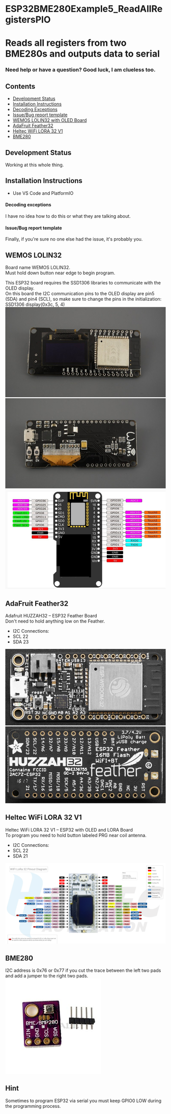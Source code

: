 # ESP32BME280Example5_ReadAllRegistersPIO
# Reads all registers from two BME280s and outputs data to serial

### Need help or have a question? Good luck, I am clueless too.

## Contents
- [Development Status](#development-status)
- [Installation Instructions](#installation-instructions)
- [Decoding Exceptions](#decoding-exceptions)
- [Issue/Bug report template](#issuebug-report-template)
- [WEMOS LOLIN32 with OLED Board](#WEMOS-LOLIN32)
- [AdaFruit Feather32](#-AdaFruit-Feather32)
- [Heltec WiFi LORA 32 V1](#Heltec-WiFi-LORA-32-V1)
- [BME280](#BME280)

## Development Status

Working at this whole thing.

## Installation Instructions
- Use VS Code and PlatformIO

#### Decoding exceptions

I have no idea how to do this or what they are talking about.

#### Issue/Bug report template

Finally, if you're sure no one else had the issue, it's probably you.

## WEMOS LOLIN32
Board name WEMOS LOLIN32.<br/>
Must hold down button near edge to begin program.

This ESP32 board requires the SSD1306 libraries to communicate with the OLED display.<br/>
On this board the I2C communication pins to the OLED display are pin5 (SDA) and pin4 (SCL), so make sure to change the pins in the initialization: SSD1306 display(0x3c, 5, 4)
![Pin Functions](docs/WemosESP32OLEDTop.jpg)
![Pin Functions](docs/WemosESP32OLEDBottom.jpg)
![Pin Functions](docs/WemosESP32OLEDPinout.jpg)

## AdaFruit Feather32
Adafruit HUZZAH32 – ESP32 Feather Board<br/>
Don't need to hold anything low on the Feather.<br/>
<ul>
    <li>I2C Connections:</li>
    <li>    SCL 22</li>
    <li>    SDA 23</li>
</ul>

![Pin Functions](docs/AdafruitHUZZAH32-ESP32FeatherPinoutTop.jpg)
![Pin Functions](docs/AdafruitHUZZAH32-ESP32FeatherPinoutBottom.jpg)

## Heltec WiFi LORA 32 V1
Heltec WiFi LORA 32 V1 – ESP32 with OLED and LORA Board<br/>
To program you need to hold button labeled PRG near coil antenna.<br/>
<ul>
    <li>I2C Connections:</li>
    <li>    SCL 22</li>
    <li>    SDA 21</li>
</ul>

![Pin Functions](docs/WiFi-LORA-32-pinout-Diagram.png)

## BME280
I2C address is 0x76 or 0x77 if you cut the trace between the left two pads and add a jumper to the right two pads.
![Pin Functions](docs/BMP280.jpg)

## Hint

Sometimes to program ESP32 via serial you must keep GPIO0 LOW during the programming process.